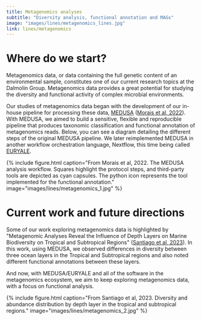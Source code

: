 ```yaml
---
title: Metagenomics analyses
subtitle: "Diversity analysis, functional annotation and MAGs"
image: "images/lines/metagenomics_lines.jpg"
link: lines/metagenomics
---
```


# Where do we start?

Metagenomics data, or data containing the full genetic content of an environmental sample, constitutes one of our current research topics at the Dalmolin Group. Metagenomics data provides a great potential for studying the diversity and functional activity of complex microbial environments.

Our studies of metagenomics data began with the development of our in-house pipeline for processing these data, [MEDUSA](https://github.com/dalmolingroup/medusa) ([Morais et al, 2022](https://doi.org/10.3389/fgene.2022.814437)). With MEDUSA, we aimed to build a sensitive, flexible and reproducible pipeline that produces taxonomic classification and functional annotation of metagenomics reads. Below, you can see a diagram detailing the different steps of the original MEDUSA pipeline. We later reimplemented MEDUSA in another workflow orchestration language, Nextflow, this time being called [EURYALE](https://github.com/dalmolingroup/euryale).

{%
  include figure.html
  caption="From Morais et al, 2022. The MEDUSA analysis workflow. Squares highlight the protocol steps, and third-party tools are depicted as cyan capsules. The python icon represents the tool implemented for the functional annotation."
  image="images/lines/metagenomics_1.jpg"
%}

# Current work and future directions

Some of our work exploring metagenomics data is highlighted by "Metagenomic Analyses Reveal the Influence of Depth Layers on Marine Biodiversity on Tropical and Subtropical Regions" ([Santiago et al, 2023](https://doi.org/10.3390/microorganisms11071668)). In this work, using MEDUSA, we observed differences in diversity between three ocean layers in the Tropical and Subtropical regions and also noted different functional annotations between these layers.

And now, with MEDUSA/EURYALE and all of the software in the metagenomics ecosystem, we aim to keep exploring metagenomics data, with a focus on functional analysis.

{%
  include figure.html
  caption="From Santiago et al, 2023. Diversity and abundance distribution by depth layer in the tropical and subtropical regions."
  image="images/lines/metagenomics_2.jpg"
%}
